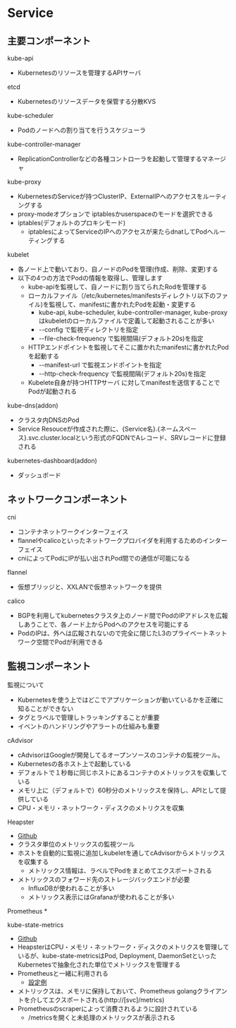 # Service

## 主要コンポーネント
kube-api
* Kubernetesのリソースを管理するAPIサーバ

etcd
* Kubernetesのリソースデータを保管する分散KVS

kube-scheduler
* Podのノードへの割り当てを行うスケジューラ

kube-controller-manager
* ReplicationControllerなどの各種コントローラを起動して管理するマネージャ

kube-proxy
* KubernetesのServiceが持つClusterIP、ExternalIPへのアクセスをルーティングする
* proxy-modeオプションで iptablesかuserspaceのモードを選択できる
* iptables(デフォルトのプロキシモード)
    * iptablesによってServiceのIPへのアクセスが来たらdnatしてPodへルーティングする

kubelet
* 各ノード上で動いており、自ノードのPodを管理(作成、削除、変更)する
* 以下の4つの方法でPodの情報を取得し、管理します
  * kube-apiを監視して、自ノードに割り当てられたRodを管理する
  * ローカルファイル（/etc/kubernetes/manifestsディレクトリ以下のファイル)を監視して、manifestに書かれたPodを起動・変更する
    * kube-api, kube-scheduler, kube-controller-manager, kube-proxy はkubeletのローカルファイルで定義して起動されることが多い
    * --config で監視ディレクトリを指定
    * --file-check-frequency で監視間隔(デフォルト20s)を指定
  * HTTPエンドポイントを監視してそこに置かれたmanifestに書かれたPodを起動する
    * --manifest-url で監視エンドポイントを指定
    * --http-check-frequency で監視間隔(デフォルト20s)を指定
  * Kubelete自身が持つHTTPサーバ に対してmanifestを送信することでPodが起動される

kube-dns(addon)
* クラスタ内DNSのPod
* Service Resouceが作成された際に、{Service名}.{ネームスペース}.svc.cluster.localという形式のFQDNでAレコード、SRVレコードに登録される

kubernetes-dashboard(addon)
* ダッシュボード


## ネットワークコンポーネント
cni
* コンテナネットワークインターフェイス
* flannelやcalicoといったネットワークプロバイダを利用するためのインターフェイス
* cniによってPodにIPが払い出されPod間での通信が可能になる

flannel
* 仮想ブリッジと、XXLANで仮想ネットワークを提供

calico
* BGPを利用してkubernetesクラスタ上のノード間でPodのIPアドレスを広報しあうことで、各ノード上からPodへのアクセスを可能にする
* PodのIPは、外へは広報されないので完全に閉じたL3のプライベートネットワーク空間でPodが利用できる


## 監視コンポーネント
監視について
* Kubernetesを使う上ではどこでアプリケーションが動いているかを正確に知ることができない
* タグとラベルで管理しトラッキングすることが重要
* イベントのハンドリングやアラートの仕組みも重要

cAdvisor
* cAdvisorはGoogleが開発してるオープンソースのコンテナの監視ツール。
* Kubernetesの各ホスト上で起動している
* デフォルトで１秒毎に同じホストにあるコンテナのメトリックスを収集している
* メモリ上に（デフォルトで）60秒分のメトリックスを保持し、APIとして提供している
* CPU・メモリ・ネットワーク・ディスクのメトリクスを収集

Heapster
* [Github](https://github.com/kubernetes/heapster)
* クラスタ単位のメトリックスの監視ツール
* ホストを自動的に監視に追加しkubeletを通してcAdvisorからメトリックスを収集する
  * メトリックス情報は、ラベルでPodをまとめてエクスポートされる
* メトリックスのフォワード先のストレージバックエンドが必要
  * InfluxDBが使われることが多い
  * メトリックス表示にはGrafanaが使われることが多い


Prometheus
* 

kube-state-metrics
* [Github](https://github.com/kubernetes/kube-state-metrics)
* HeapsterはCPU・メモリ・ネットワーク・ディスクのメトリクスを管理しているが、kube-state-metricsはPod, Deployment, DaemonSetといったKubernetesで抽象化された単位でメトリックスを管理する
* Prometheusと一緒に利用される
   * [設定例](https://raw.githubusercontent.com/prometheus/prometheus/master/documentation/examples/prometheus-kubernetes.yml)
* メトリックスは、メモリに保持しておいて、Prometheus golangクライアントを介してエクスポートされる(http://[svc]/metrics)
* Prometheusのscraperによって消費されるように設計されている
  * /metricsを開くと未処理のメトリックスが表示される



